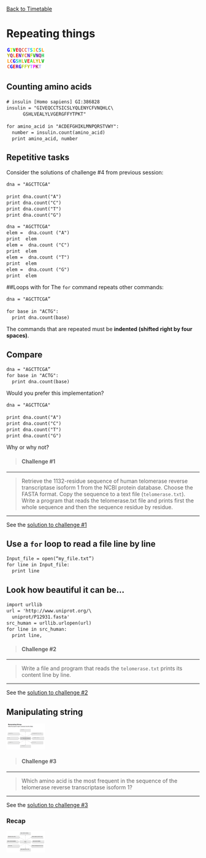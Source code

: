 <a href="https://github.com/ELIXIR-ITA-training/python_course"> Back to Timetable</a>


# Repeating things

<img src="../../img/pp7.png" alt="slot" style="width: 100px;"/>

## Counting amino acids

```
# insulin [Homo sapiens] GI:386828
insulin = "GIVEQCCTSICSLYQLENYCFVNQHLC\
      GSHLVEALYLVGERGFFYTPKT"

for amino_acid in "ACDEFGHIKLMNPQRSTVWY":
  number = insulin.count(amino_acid)
  print amino_acid, number
```
## Repetitive tasks
Consider the solutions of challenge #4 from previous session:

```
dna = "AGCTTCGA"

print dna.count("A")
print dna.count("C")
print dna.count("T")
print dna.count("G")
```
```
dna = "AGCTTCGA"
elem =  dna.count ("A")
print  elem
elem =  dna.count ("C")
print  elem
elem =  dna.count ("T")
print  elem
elem =  dna.count ("G")
print  elem
```

##Loops with for
The `for` command repeats other commands:
```
dna = "AGCTTCGA”

for base in "ACTG":
  print dna.count(base)
```

The commands that are repeated must be **indented (shifted right by four spaces)**.


## Compare
```
dna = "AGCTTCGA”
for base in "ACTG":
  print dna.count(base)
```
Would you prefer this implementation?
```
dna = "AGCTTCGA"

print dna.count("A")
print dna.count("C")
print dna.count("T")
print dna.count("G")
```
Why or why not?

> ####  **Challenge #1**
---
>Retrieve the 1132-residue sequence of human telomerase reverse transcriptase isoform 1 from the NCBI protein database. Choose the FASTA format. Copy the sequence to a text file (`telomerase.txt`). Write a program that reads the telomerase.txt file and prints first the whole sequence and then the sequence residue by residue.
>
----


See the <a href="https://github.com/Pfern/BPBR16-Bioinformatics-using-Python-for-Biomedical-Researchers/blob/master/day2/2-RepeatingThings/RepeatingThings.solutions.md#solution-to-challenge-1">solution to challenge #1<a/>


## Use a `for` loop to read a file line by line
```
Input_file = open(“my_file.txt”)
for line in Input_file:
  print line
```

## Look how beautiful it can be…
```
import urllib
url = 'http://www.uniprot.org/\
  uniprot/P12931.fasta'
src_human = urllib.urlopen(url)
for line in src_human:
  print line,
```


> ####  **Challenge #2**
---
> Write a file and program that reads the `telomerase.txt` prints its content line by line.
>
---

See the <a href="https://github.com/Pfern/BPBR16-Bioinformatics-using-Python-for-Biomedical-Researchers/blob/master/day2/2-RepeatingThings/RepeatingThings.solutions.md#solution-to-challenge-2">solution to challenge #2<a/>


## Manipulating string
<img src="../../img/pp8.png" alt="slot" style="width: 100px;"/>


> ####  **Challenge #3**
---
> Which amino acid is the most frequent in the sequence of the telomerase reverse transcriptase isoform 1?
>
---


See the <a href="https://github.com/Pfern/BPBR16-Bioinformatics-using-Python-for-Biomedical-Researchers/blob/master/day2/2-RepeatingThings/RepeatingThings.solutions.md#solution-to-challenge-3">solution to challenge #3<a/>



### Recap
<img src="../../img/pp9.png" alt="slot" style="width: 100px;"/>
